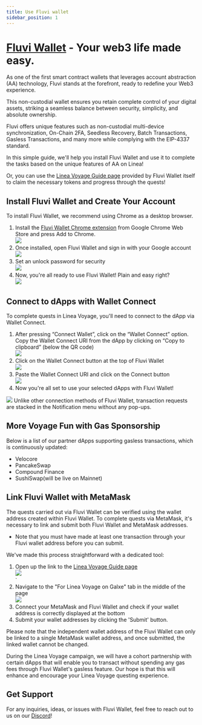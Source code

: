 ```yaml
---
title: Use Fluvi wallet
sidebar_position: 1
---
```


# [Fluvi Wallet](https://fluviwallet.xyz/) - Your web3 life made easy.

As one of the first smart contract wallets that leverages account abstraction (AA) technology, Fluvi stands at the forefront, ready to redefine your Web3 experience.

This non-custodial wallet ensures you retain complete control of your digital assets, striking a seamless balance between security, simplicity, and absolute ownership.

Fluvi offers unique features such as non-custodial multi-device synchronization, On-Chain 2FA, Seedless Recovery, Batch Transactions, Gasless Transactions, and many more while complying with the EIP-4337 standard.

In this simple guide, we'll help you install Fluvi Wallet and use it to complete the tasks based on the unique features of AA on Linea!

Or, you can use the [Linea Voyage Guide page](http://linea-quest.fluvi.io) provided by Fluvi Wallet itself to claim the necessary tokens and progress through the quests!

## Install Fluvi Wallet and Create Your Account

To install Fluvi Wallet, we recommend using Chrome as a desktop browser.

1.  Install the [Fluvi Wallet Chrome extension](https://chrome.google.com/webstore/detail/fluvi-wallet/mmmjbcfofconkannjonfmjjajpllddbg) from Google Chrome Web Store and press Add to Chrome.  
    ![](../../assets/fluvi_wallet/image1.png)
2.  Once installed, open Fluvi Wallet and sign in with your Google account  
    ![](../../assets/fluvi_wallet/image2.png)
3.  Set an unlock password for security  
    ![](../../assets/fluvi_wallet/image3.png)
4.  Now, you're all ready to use Fluvi Wallet! Plain and easy right?  
    ![](../../assets/fluvi_wallet/image4.png)

## Connect to dApps with Wallet Connect

To complete quests in Linea Voyage, you'll need to connect to the dApp via Wallet Connect.

1.  After pressing “Connect Wallet”, click on the “Wallet Connect” option.  
    Copy the Wallet Connect URI from the dApp by clicking on “Copy to clipboard” (below the QR code)  
    ![](../../assets/fluvi_wallet/image5.png)
2.  Click on the Wallet Connect button at the top of Fluvi Wallet  
    ![](../../assets/fluvi_wallet/image6.png)
3.  Paste the Wallet Connect URI and click on the Connect button  
    ![](../../assets/fluvi_wallet/image7.png)
4.  Now you're all set to use your selected dApps with Fluvi Wallet!

![](../../assets/fluvi_wallet/image8.png) Unlike other connection methods of Fluvi Wallet, transaction requests are stacked in the Notification menu without any pop-ups.

## More Voyage Fun with Gas Sponsorship

Below is a list of our partner dApps supporting gasless transactions, which is continuously updated:

- Velocore
- PancakeSwap
- Compound Finance
- SushiSwap(will be live on Mainnet)

## Link Fluvi Wallet with MetaMask

The quests carried out via Fluvi Wallet can be verified using the wallet address created within Fluvi Wallet. To complete quests via MetaMask, it's necessary to link and submit both Fluvi Wallet and MetaMask addresses.

- Note that you must have made at least one transaction through your Fluvi wallet address before you can submit.

We've made this process straightforward with a dedicated tool:

1.  Open up the link to the [Linea Voyage Guide page  
    ](http://linea-quest.fluvi.io)![](../../assets/fluvi_wallet/image9.png)  
    `
2.  Navigate to the "For Linea Voyage on Galxe" tab in the middle of the page  
    ![](../../assets/fluvi_wallet/image10.png)
3.  Connect your MetaMask and Fluvi Wallet and check if your wallet address is correctly displayed at the bottom
4.  Submit your wallet addresses by clicking the 'Submit' button.

Please note that the independent wallet address of the Fluvi Wallet can only be linked to a single MetaMask wallet address, and once submitted, the linked wallet cannot be changed.

During the Linea Voyage campaign, we will have a cohort partnership with certain dApps that will enable you to transact without spending any gas fees through Fluvi Wallet's gasless feature. Our hope is that this will enhance and encourage your Linea Voyage questing experience.

## Get Support[​](https://docs.linea.build/use-linea/explore/use-celer#get-support)

For any inquiries, ideas, or issues with Fluvi Wallet, feel free to reach out to us on our [Discord](https://discord.com/invite/TVdGd8R5rk)!
